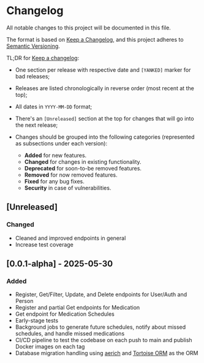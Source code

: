 # Changelog

All notable changes to this project will be documented in this file.

The format is based on [Keep a Changelog](https://keepachangelog.com/en/1.1.0/),
and this project adheres to [Semantic Versioning](https://semver.org/spec/v2.0.0.html).

TL;DR for [Keep a changelog](https://keepachangelog.com/en/1.1.0/):

- One section per release with respective date and `[YANKED]` marker for bad releases;
- Releases are listed chronologically in reverse order (most recent at the top);
- All dates in `YYYY-MM-DD` format;
- There's an `[Unreleased]` section at the top for changes that will go into the next release;
- Changes should be grouped into the following categories (represented as subsections under each version):

  - **Added** for new features.
  - **Changed** for changes in existing functionality.
  - **Deprecated** for soon-to-be removed features.
  - **Removed** for now removed features.
  - **Fixed** for any bug fixes.
  - **Security** in case of vulnerabilities.

## [Unreleased]

### Changed
- Cleaned and improved endpoints in general
- Increase test coverage

## [0.0.1-alpha] - 2025-05-30

### Added
- Register, Get/Filter, Update, and Delete endpoints for User/Auth and Person
- Register and partial Get endpoints for Medication
- Get endpoint for Medication Schedules
- Early-stage tests
- Background jobs to generate future schedules, notify about missed schedules, and handle missed medications
- CI/CD pipeline to test the codebase on each push to main and publish Docker images on each tag
- Database migration handling using [aerich](https://github.com/tortoise/aerich) and [Tortoise ORM](https://github.com/tortoise/tortoise-orm) as the ORM